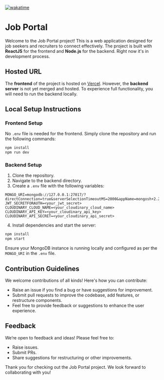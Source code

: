 [![wakatime](https://wakatime.com/badge/github/Coder-PinkuModi/PracticeQofCandC--.svg)](https://wakatime.com/badge/github/Coder-PinkuModi/PracticeQofCandC--)

# Job Portal

Welcome to the Job Portal project! This is a web application designed for job seekers and recruiters to connect effectively. The project is built with **ReactJS** for the frontend and **Node.js** for the backend. Right now it's in development process.

## Hosted URL

The **frontend** of the project is hosted on [Vercel](https://job-portal-product.vercel.app/). However, the **backend server** is not yet merged and hosted. To experience full functionality, you will need to run the backend locally.

## Local Setup Instructions

### Frontend Setup
No `.env` file is needed for the frontend. Simply clone the repository and run the following commands:

```bash
npm install
npm run dev
```

### Backend Setup
1. Clone the repository.
2. Navigate to the backend directory.
3. Create a `.env` file with the following variables:

```env
MONGO_URI=mongodb://127.0.0.1:27017/?directConnection=true&serverSelectionTimeoutMS=2000&appName=mongosh+2.2.10
JWT_SECRETFORAUTH=<your_jwt_secret>
CLOUDINARY_CLOUD_NAME=<your_cloudinary_cloud_name>
CLOUDINARY_API_KEY=<your_cloudinary_api_key>
CLOUDINARY_API_SECRET=<your_cloudinary_api_secret>
```

4. Install dependencies and start the server:

```bash
npm install
npm start
```

Ensure your MongoDB instance is running locally and configured as per the `MONGO_URI` in the `.env` file.

## Contribution Guidelines

We welcome contributions of all kinds! Here's how you can contribute:

- Raise an issue if you find a bug or have suggestions for improvement.
- Submit pull requests to improve the codebase, add features, or restructure components.
- Feel free to provide feedback or suggestions to enhance the user experience.

## Feedback

We’re open to feedback and ideas! Please feel free to:
- Raise issues.
- Submit PRs.
- Share suggestions for restructuring or other improvements.

Thank you for checking out the Job Portal project. We look forward to collaborating with you!

